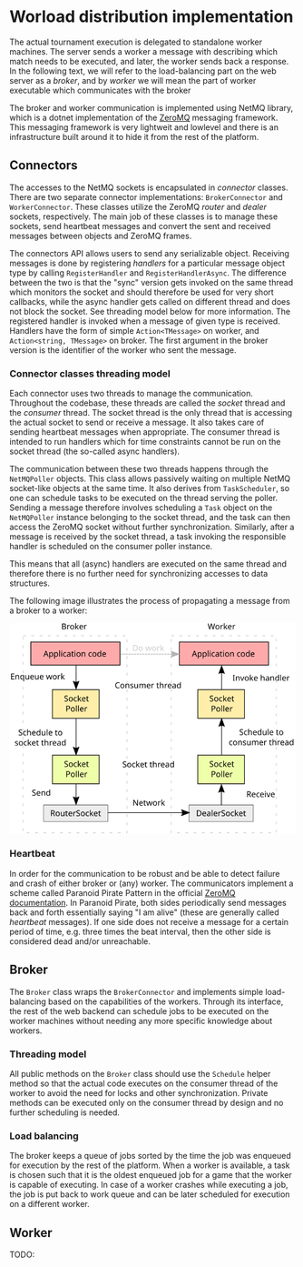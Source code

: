 # Worload distribution implementation

The actual tournament execution is delegated to standalone worker machines. The
server sends a worker a message with describing which match needs to be
executed, and later, the worker sends back a response. In the following text, we
will refer to the load-balancing part on the web server as a *broker*, and by
*worker* we will mean the part of worker executable which communicates with the
broker

The broker and worker communication is implemented using NetMQ library, which is
a dotnet implementation of the [ZeroMQ](https://github.com/zeromq/netmq)
messaging framework. This messaging framework is very lightweit and lowlevel and
there is an infrastructure built around it to hide it from the rest of the
platform.

## Connectors

The accesses to the NetMQ sockets is encapsulated in *connector* classes. There
are two separate connector implementations: `BrokerConnector` and
`WorkerConnector`. These classes utilize the ZeroMQ *router* and *dealer*
sockets, respectively. The main job of these classes is to manage these sockets,
send heartbeat messages and convert the sent and received messages between
objects and ZeroMQ
frames.

The connectors API allows users to send any serializable object. Receiving
messages is done by registering *handlers* for a particular message object type
by calling `RegisterHandler` and `RegisterHandlerAsync`. The difference between
the two is that the "sync" version gets invoked on the same thread which
monitors the socket and should therefore be used for very short callbacks, while
the async handler gets called on different thread and does not block the
socket. See threading model below for more information. The registered handler
is invoked when a message of given type is received. Handlers have the form of
simple `Action<TMessage>` on worker, and `Action<string, TMessage>` on
broker. The first argument in the broker version is the identifier of the worker
who sent the message.

### Connector classes threading model

Each connector uses two threads to manage the communication. Throughout the
codebase, these threads are called the *socket* thread and the *consumer*
thread. The socket thread is the only thread that is accessing the actual socket
to send or receive a message. It also takes care of sending heartbeat messages
when appropriate. The consumer thread is intended to run handlers which for time
constraints cannot be run on the socket thread (the so-called async handlers).

The communication between these two threads happens through the `NetMQPoller`
objects. This class allows passively waiting on multiple NetMQ socket-like
objects at the same time. It also derives from `TaskScheduler`, so one can
schedule tasks to be executed on the thread serving the poller. Sending a
message therefore involves scheduling a `Task` object on the `NetMQPoller`
instance belonging to the socket thread, and the task can then access the ZeroMQ
socket without further synchronization. Similarly, after a message is received
by the socket thread, a task invoking the responsible handler is scheduled on
the consumer poller instance.

This means that all (async) handlers are executed on the same thread and
therefore there is no further need for synchronizing accesses to data
structures.

The following image illustrates the process of propagating a message from a
broker to a worker:

![connector-example](img/connector-example.svg)

### Heartbeat

In order for the communication to be robust and be able to detect failure and
crash of either broker or (any) worker. The communicators implement a scheme
called Paranoid Pirate Pattern in the official [ZeroMQ
documentation](http://zguide.zeromq.org/php:chapter4#Robust-Reliable-Queuing-Paranoid-Pirate-Pattern). In
Paranoid Pirate, both sides periodically send messages back and forth
essentially saying "I am alive" (these are generally called *heartbeat*
messages). If one side does not receive a message for a certain period of time,
e.g. three times the beat interval, then the other side is considered dead
and/or unreachable.

## Broker

The `Broker` class wraps the `BrokerConnector` and implements simple
load-balancing based on the capabilities of the workers. Through its interface,
the rest of the web backend can schedule jobs to be executed on the worker
machines without needing any more specific knowledge about workers.

### Threading model

All public methods on the `Broker` class should use the `Schedule` helper method
so that the actual code executes on the consumer thread of the worker to avoid
the need for locks and other synchronization. Private methods can be executed
only on the consumer thread by design and no further scheduling is needed.

### Load balancing

The broker keeps a queue of jobs sorted by the time the job was enqueued for
execution by the rest of the platform. When a worker is available, a task is
chosen such that it is the oldest enqueued job for a game that the worker is
capable of executing. In case of a worker crashes while executing a job, the job
is put back to work queue and can be later scheduled for execution on a
different worker.

## Worker

TODO:
